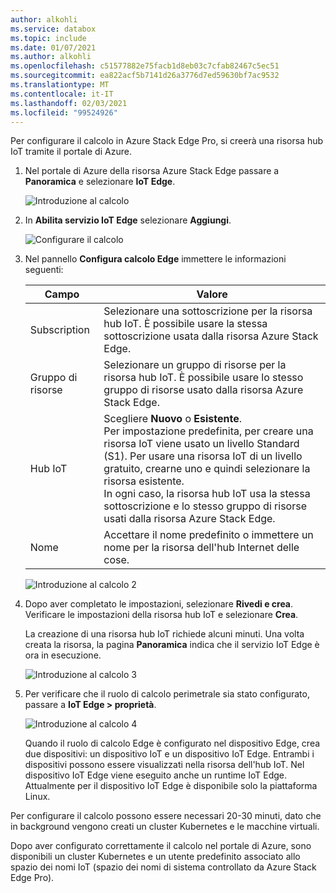 ```yaml
---
author: alkohli
ms.service: databox
ms.topic: include
ms.date: 01/07/2021
ms.author: alkohli
ms.openlocfilehash: c51577882e75facb1d8eb03c7cfab82467c5ec51
ms.sourcegitcommit: ea822acf5b7141d26a3776d7ed59630bf7ac9532
ms.translationtype: MT
ms.contentlocale: it-IT
ms.lasthandoff: 02/03/2021
ms.locfileid: "99524926"
---
```

Per configurare il calcolo in Azure Stack Edge Pro, si creerà una risorsa hub IoT tramite il portale di Azure.

1. Nel portale di Azure della risorsa Azure Stack Edge passare a **Panoramica** e selezionare **IoT Edge**.

   ![Introduzione al calcolo](./media/azure-stack-edge-gateway-configure-compute/configure-compute-1.png)

2. In **Abilita servizio IoT Edge** selezionare **Aggiungi**.

   ![Configurare il calcolo](./media/azure-stack-edge-gateway-configure-compute/configure-compute-2.png)

3. Nel pannello **Configura calcolo Edge** immettere le informazioni seguenti:
   
    |Campo  |Valore  |
    |---------|---------|
    |Subscription     |Selezionare una sottoscrizione per la risorsa hub IoT. È possibile usare la stessa sottoscrizione usata dalla risorsa Azure Stack Edge.         |
    |Gruppo di risorse     |Selezionare un gruppo di risorse per la risorsa hub IoT. È possibile usare lo stesso gruppo di risorse usato dalla risorsa Azure Stack Edge.         |
    |Hub IoT     | Scegliere **Nuovo** o **Esistente**. <br> Per impostazione predefinita, per creare una risorsa IoT viene usato un livello Standard (S1). Per usare una risorsa IoT di un livello gratuito, crearne uno e quindi selezionare la risorsa esistente. <br> In ogni caso, la risorsa hub IoT usa la stessa sottoscrizione e lo stesso gruppo di risorse usati dalla risorsa Azure Stack Edge.     |
    |Nome     |Accettare il nome predefinito o immettere un nome per la risorsa dell'hub Internet delle cose.         |

   ![Introduzione al calcolo 2](./media/azure-stack-edge-gateway-configure-compute/configure-compute-3.png)

4. Dopo aver completato le impostazioni, selezionare **Rivedi e crea**. Verificare le impostazioni della risorsa hub IoT e selezionare **Crea**.

   La creazione di una risorsa hub IoT richiede alcuni minuti. Una volta creata la risorsa, la pagina **Panoramica** indica che il servizio IoT Edge è ora in esecuzione.

   ![Introduzione al calcolo 3](./media/azure-stack-edge-gateway-configure-compute/configure-compute-4.png)

5. Per verificare che il ruolo di calcolo perimetrale sia stato configurato, passare a **IoT Edge > proprietà**.

   ![Introduzione al calcolo 4](./media/azure-stack-edge-gateway-configure-compute/configure-compute-5.png)

   Quando il ruolo di calcolo Edge è configurato nel dispositivo Edge, crea due dispositivi: un dispositivo IoT e un dispositivo IoT Edge. Entrambi i dispositivi possono essere visualizzati nella risorsa dell'hub IoT. Nel dispositivo IoT Edge viene eseguito anche un runtime IoT Edge. Attualmente per il dispositivo IoT Edge è disponibile solo la piattaforma Linux.

Per configurare il calcolo possono essere necessari 20-30 minuti, dato che in background vengono creati un cluster Kubernetes e le macchine virtuali.

Dopo aver configurato correttamente il calcolo nel portale di Azure, sono disponibili un cluster Kubernetes e un utente predefinito associato allo spazio dei nomi IoT (spazio dei nomi di sistema controllato da Azure Stack Edge Pro).
